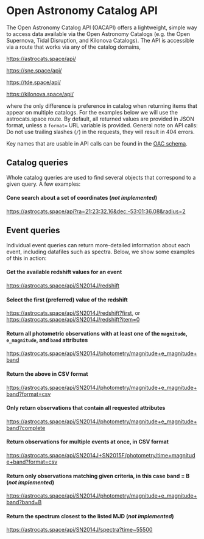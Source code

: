 # Open Astronomy Catalog API

The Open Astronomy Catalog API (OACAPI) offers a lightweight, simple way to access data available via the Open Astronomy Catalogs (e.g. the Open Supernova, Tidal Disruption, and Kilonova Catalogs). The API is accessible via a route that works via any of the catalog domains,

https://astrocats.space/api/

https://sne.space/api/

https://tde.space/api/

https://kilonova.space/api/

where the only difference is preference in catalog when returning items that appear on multiple catalogs. For the examples below we will use the astrocats.space route. By default, all returned values are provided in JSON format, unless a `format=` URL variable is provided. General note on API calls: Do not use trailing slashes (`/`) in the requests, they will result in 404 errors.

Key names that are usable in API calls can be found in the [OAC schema](https://github.com/astrocatalogs/schema).

## Catalog queries

Whole catalog queries are used to find several objects that correspond to a given query. A few examples:

#### Cone search about a set of coordinates (*not implemented*)

https://astrocats.space/api?ra=21:23:32.16&dec:-53:01:36.08&radius=2

## Event queries

Individual event queries can return more-detailed information about each event, including datafiles such as spectra. Below, we show some examples of this in action:

#### Get the available redshift values for an event

https://astrocats.space/api/SN2014J/redshift

#### Select the first (preferred) value of the redshift

https://astrocats.space/api/SN2014J/redshift?first, or
https://astrocats.space/api/SN2014J/redshift?item=0

#### Return all photometric observations with at least one of the `magnitude`, `e_magnitude`, and `band` attributes

https://astrocats.space/api/SN2014J/photometry/magnitude+e_magnitude+band

#### Return the above in CSV format

https://astrocats.space/api/SN2014J/photometry/magnitude+e_magnitude+band?format=csv

#### Only return observations that contain all requested attributes

https://astrocats.space/api/SN2014J/photometry/magnitude+e_magnitude+band?complete

#### Return observations for multiple events at once, in CSV format

https://astrocats.space/api/SN2014J+SN2015F/photometry/time+magnitude+band?format=csv

#### Return only observations matching given criteria, in this case band = B (*not implemented*)

https://astrocats.space/api/SN2014J/photometry/magnitude+e_magnitude+band?band=B

#### Return the spectrum closest to the listed MJD (*not implemented*)

https://astrocats.space/api/SN2014J/spectra?time~55500
